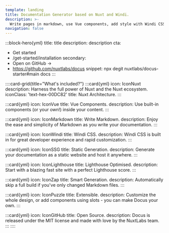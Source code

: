 ```yaml
---
template: landing
title: Documentation Generator based on Nuxt and Windi.
description: >-
  Write pages in markdown, use Vue components, add style with Windi CSS and enjoy the power of Nuxt with a blazing fast developer experience.
navigation: false
---
```


:::block-hero{yml}
title: title
description: description
cta:
  - Get started
  - /get-started/installation
secondary:
  - Open on GitHub →
  - https://github.com/nuxtlabs/docus
snippet: npx degit nuxtlabs/docus-starter#main docs
:::

::::card-grid{title="What's included?"}
  :::card{yml}
  icon: IconNuxt
  description: Harness the full power of Nuxt and the Nuxt ecosystem.
  iconClass: 'text-hex-00DC82' 
  title: Nuxt Architecture.
  :::

  :::card{yml}
  icon: IconVue
  title: Vue Components.
  description: Use built-in components (or your own!) inside your content.
  :::

  :::card{yml}
  icon: IconMarkdown
  title: Write Markdown.
  description: Enjoy the ease and simplicity of Markdown as you write your documentation.
  :::

  :::card{yml}
  icon: IconWindi
  title: Windi CSS.
  description: Windi CSS is built in for great developer experience and rapid customization.
  :::

  :::card{yml}
  icon: IconSSG
  title: Static Generation.
  description: Generate your documentation as a static website and host it anywhere.
  :::

  :::card{yml}
  icon: IconLighthouse
  title: Lighthouse Optimised.
  description: Start with a blazing fast site with a perfect Lighthouse score.
  :::

  :::card{yml}
  icon: IconZap
  title: Smart Generation.
  description: Automatically skip a full build if you've only changed Markdown files.
  :::

  :::card{yml}
  icon: IconPuzzle
  title: Extensible.
  description: Customize the whole design, or add components using slots - you can make Docus your own.
  :::

  :::card{yml}
  icon: IconGitHub
  title: Open Source.
  description: Docus is released under the MIT license and made with love by the NuxtLabs team.
  :::
::::
